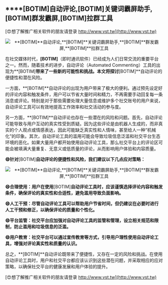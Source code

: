 ## ****[BOTIM]**自动评论,**[BOTIM]**关键词霸屏助手,**[BOTIM]**群发霸屏,**[BOTIM]**拉群工具**

[😍想了解推广相关软件的朋友请登录 http://www.vst.tw](http://www.vst.tw)

 <center><img src="https://vst.tw/MP4/tuiguang/png/3.png" alt="**[BOTIM]**自动评论,**[BOTIM]**关键词霸屏助手,**[BOTIM]**群发霸屏,**[BOTIM]**拉群工具"></center>

在社交媒体时代，**[BOTIM]**（即时通讯软件）已经成为人们日常交流的重要平台之一。然而，随着技术的进步，自动评论（Automated Commenting）工具的出现为**[BOTIM]**带来了一些新的可能性和挑战。本文将探讨**[BOTIM]**自动评论的便捷性和潜在风险。

一方面，**[BOTIM]**自动评论的出现为用户带来了极大的便利。通过预先设定好的评论内容和触发条件，用户可以节省大量时间和精力，不再需要手动回复每一条消息或评论。特别是对于那些需要处理大量信息或维护多个社交账号的用户来说，自动评论工具可以有效地提高工作效率和社交活动的参与度。

另一方面，**[BOTIM]**自动评论也存在一些潜在的风险和问题。首先，自动评论可能导致与用户互动的真实性受到质疑。因为这些评论是由机器人生成的，而非真实的个人观点或情感表达，因此可能缺乏真实性和人情味，甚至给人一种“机械化”的印象。其次，自动评论工具的滥用可能会导致垃圾信息泛滥和社交平台生态环境的恶化。如果大量用户都开始使用自动评论工具，那么社交平台上的评论区可能会被填满大量重复、无意义或低质量的评论，从而影响用户体验和内容质量。

**😄针对**[BOTIM]**自动评论的便捷性和风险，我们建议以下几点应对策略：**

 <center><img src="https://vst.tw/MP4/tuiguang/png/6.png" alt="**[BOTIM]**自动评论,**[BOTIM]**关键词霸屏助手,**[BOTIM]**群发霸屏,**[BOTIM]**拉群工具"></center>

**😄合理使用：用户在使用**[BOTIM]**自动评论工具时，应该谨慎选择评论内容和触发条件，确保评论的真实性和合适性，避免滥用导致负面影响。**

**😄人工干预：尽管自动评论工具可以帮助用户节省时间，但仍建议在必要时进行人工干预和修正，以确保评论的质量和个性化。**

**😄平台监管：社交平台应加强对自动评论工具的监管和管理，设立相关规范和限制，防止滥用和垃圾信息的泛滥。**

**😄用户教育：社交平台可以通过宣传教育等方式，引导用户理性使用自动评论工具，增强对评论真实性和质量的认识。**

总之，**[BOTIM]**自动评论既带来了便捷性，又存在一定的风险和挑战。在使用自动评论工具时，用户和社交平台都应该认识到这些潜在问题，并采取相应的应对策略，以确保社交平台的健康发展和用户体验的提升。

[😍想了解推广相关软件的朋友请登录 http://www.vst.tw](http://www.vst.tw)




